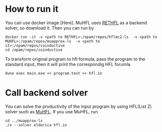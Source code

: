 # How to run it
You can use docker image [Here].
MuHFL uses [RETHFL](https://github.com/jgvt5ti/hflmc2-ls) as a backend solver, so download it.
Then you can run by
```
docker run -it -v <path to RETHFL>:/opam/repos/hflmc2-ls  -v <path to MUHFL>:/opam/repos/muapprox-ls  -v <path to it>:/opam/repos/coinductive
cd /opam/repos/coinductive
```
To transform original program to hfl formula, pass the program to the standard input, then it will print the correspondig HFL forumla.
```
dune exec main.exe << program.text >> hfl.in
```
# Call backend solver
You can solve the productivity of the input program by using HFL(List Z) solver such as [MuHFL](https://github.com/jgvt5ti/muapprox-ls).
If you use MuHFL, run
```
cd ../muapprox-ls
./x --solver eldarica hfl.in
```
